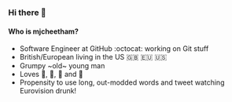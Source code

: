 ### Hi there 👋

#### Who is mjcheetham?

- Software Engineer at GitHub :octocat: working on Git stuff
- British/European living in the US :uk: :eu: :us:
- Grumpy ~old~ young man
- Loves :wine_glass:, :clinking_glasses:, :beer: and :cheese:
- Propensity to use long, out-modded words and tweet watching Eurovision drunk!
